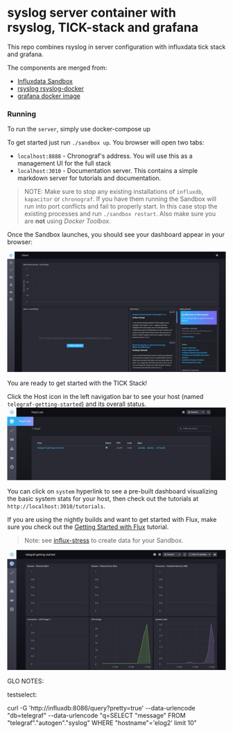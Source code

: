 # syslog server container with rsyslog, TICK-stack and grafana

This repo combines rsyslog in server configuration with influxdata tick stack and grafana.


The components are merged from:

- [Influxdata Sandbox](https://github.com/influxdata/sandbox)
- [rsyslog rsyslog-docker](https://github.com/rsyslog/rsyslog-docker) 
- [grafana docker image](https://hub.docker.com/r/grafana/grafana)

### Running

To run the `server`, simply use docker-compose up 




To get started just run `./sandbox up`. You browser will open two tabs:

- `localhost:8888` - Chronograf's address. You will use this as a management UI for the full stack
- `localhost:3010` - Documentation server. This contains a simple markdown server for tutorials and documentation.

> NOTE: Make sure to stop any existing installations of `influxdb`, `kapacitor` or `chronograf`. If you have them running the Sandbox will run into port conflicts and fail to properly start. In this case stop the existing processes and run `./sandbox restart`. Also make sure you are **not** using _Docker Toolbox_.

Once the Sandbox launches, you should see your dashboard appear in your browser:

![Dashboard](./documentation/static/images/landing-page.png)

You are ready to get started with the TICK Stack!

Click the Host icon in the left navigation bar to see your host (named `telegraf-getting-started`) and its overall status.
![Host List](./documentation/static/images/host-list.png)

You can click on `system` hyperlink to see a pre-built dashboard visualizing the basic system stats for your
host, then check out the tutorials at `http://localhost:3010/tutorials`.

If you are using the nightly builds and want to get started with Flux, make sure you check out the [Getting Started with Flux](./documentation/static/tutorials/flux-getting-started.md) tutorial.

> Note: see [influx-stress](https://github.com/influxdata/influx-stress) to create data for your Sandbox.

![Dashboard](./documentation/static/images/sandbox-dashboard.png)


GLO NOTES:

testselect:

curl -G 'http://influxdb:8086/query?pretty=true' --data-urlencode "db=telegraf" --data-urlencode "q=SELECT \"message\" FROM \"telegraf\".\"autogen\".\"syslog\" WHERE  \"hostname\"='elog2'   limit 10"
